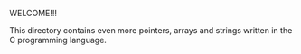 WELCOME!!!

This directory contains even more pointers, arrays and strings written in the C programming language.
